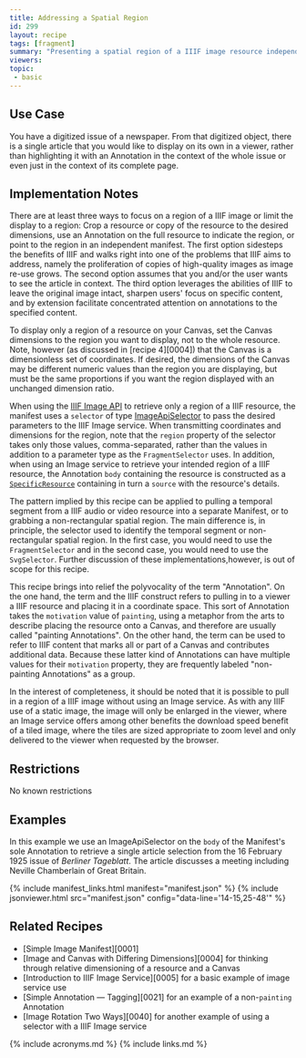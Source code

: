 ```yaml
---
title: Addressing a Spatial Region
id: 299
layout: recipe
tags: [fragment]
summary: "Presenting a spatial region of a IIIF image resource independently"
viewers:
topic: 
 - basic
---
```


## Use Case

You have a digitized issue of a newspaper. From that digitized object, there is a single article that you would like to display on its own in a viewer, rather than highlighting it with an Annotation in the context of the whole issue or even just in the context of its complete page.

## Implementation Notes

There are at least three ways to focus on a region of a IIIF image or limit the display to a region: Crop a resource or copy of the resource to the desired dimensions, use an Annotation on the full resource to indicate the region, or point to the region in an independent manifest. The first option sidesteps the benefits of IIIF and walks right into one of the problems that IIIF aims to address, namely the proliferation of copies of high-quality images as image re-use grows. The second option assumes that you and/or the user wants to see the article in context. The third option leverages the abilities of IIIF to leave the original image intact, sharpen users' focus on specific content, and by extension facilitate concentrated attention on annotations to the specified content.

To display only a region of a resource on your Canvas, set the Canvas dimensions to the region you want to display, not to the whole resource. Note, however (as discussed in [recipe 4][0004]) that the Canvas is a dimensionless set of coordinates. If desired, the dimensions of the Canvas may be different numeric values than the region you are displaying, but must be the same proportions if you want the region displayed with an  unchanged dimension ratio.

When using the [IIIF Image API](https://iiif.io/api/image/) to retrieve only a region of a IIIF resource, the manifest uses a `selector` of type [ImageApiSelector](https://iiif.io/api/annex/openannotation/#iiif-image-api-selector) to pass the desired parameters to the IIIF Image service. When transmitting coordinates and dimensions for the region, note that the `region` property of the selector takes only those values, comma-separated, rather than the values in addition to a parameter type as the `FragmentSelector` uses. In addition, when using an Image service to retrieve your intended region of a IIIF resource, the Annotation `body` containing the resource is constructed as a [`SpecificResource`](https://www.w3.org/TR/annotation-model/#specific-resources) containing in turn a `source` with the resource's details.

The pattern implied by this recipe can be applied to pulling a temporal segment from a IIIF audio or video resource into a separate Manifest, or to grabbing a non-rectangular spatial region. The main difference is, in principle, the selector used to identify the temporal segment or non-rectangular spatial region. In the first case, you would need to use the `FragmentSelector` and in the second case, you would need to use the `SvgSelector`. Further discussion of these implementations,however, is out of scope for this recipe.

This recipe brings into relief the polyvocality of the term "Annotation". On the one hand, the term and the IIIF construct refers to pulling in to a viewer a IIIF resource and placing it in a coordinate space. This sort of Annotation takes the `motivation` value of `painting`, using a metaphor from the arts to describe placing the resource onto a Canvas, and therefore are usually called "painting Annotations". On the other hand, the term can be used to refer to IIIF content that marks all or part of a Canvas and contributes additional data. Because these latter kind of Annotations can have multiple values for their `motivation` property, they are frequently labeled "non-painting Annotations" as a group.

In the interest of completeness, it should be noted that it is possible to pull in a region of a IIIF image without using an Image service. As with any IIIF use of a static image, the image will only be enlarged in the viewer, where an Image service offers among other benefits the download speed benefit of a tiled image, where the tiles are sized appropriate to zoom level and only delivered to the viewer when requested by the browser.

## Restrictions

No known restrictions

## Examples

In this example we use an ImageApiSelector on the `body` of the Manifest's sole Annotation to retrieve a single article selection from the 16 February 1925 issue of _Berliner Tageblatt_. The article discusses a meeting including Neville Chamberlain of Great Britain.

{% include manifest_links.html manifest="manifest.json" %}
{% include jsonviewer.html src="manifest.json" config="data-line='14-15,25-48'" %}

## Related Recipes

* [Simple Image Manifest][0001]
* [Image and Canvas with Differing Dimensions][0004] for thinking through relative dimensioning of a resource and a Canvas
* [Introduction to IIIF Image Service][0005] for a basic example of image service use
* [Simple Annotation — Tagging][0021] for an example of a non-`painting` Annotation
* [Image Rotation Two Ways][0040] for another example of using a selector with a IIIF Image service

{% include acronyms.md %}
{% include links.md %}

